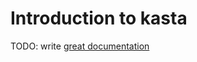 # Introduction to kasta

TODO: write [great documentation](http://jacobian.org/writing/what-to-write/)
